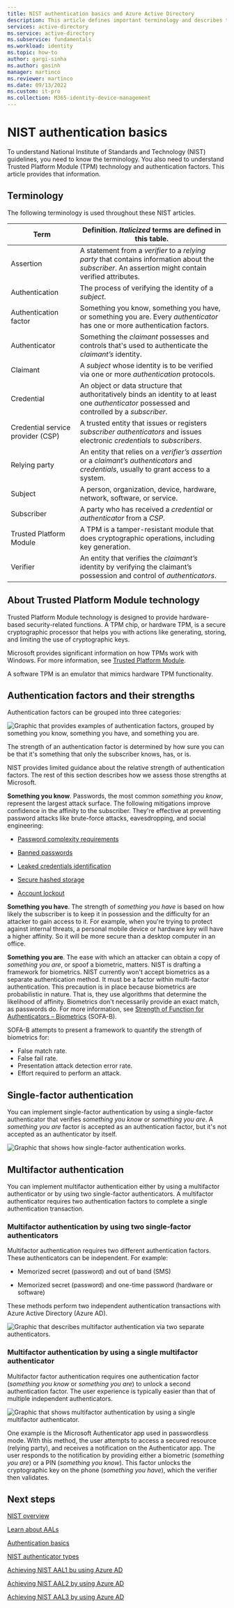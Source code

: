 ```yaml
---
title: NIST authentication basics and Azure Active Directory
description: This article defines important terminology and describes trusted platform modules and authentication factors for NIST.
services: active-directory 
ms.service: active-directory
ms.subservice: fundamentals
ms.workload: identity
ms.topic: how-to
author: gargi-sinha
ms.author: gasinh
manager: martinco
ms.reviewer: martinco
ms.date: 09/13/2022
ms.custom: it-pro
ms.collection: M365-identity-device-management
---
```


# NIST authentication basics 

To understand National Institute of Standards and Technology (NIST) guidelines, you need to know the terminology. You also need to understand Trusted Platform Module (TPM) technology and authentication factors. This article provides that information. 

## Terminology

The following terminology is used throughout these NIST articles.

|Term| Definition. *Italicized* terms are defined in this table.|
| - | - |
| Assertion| A statement from a *verifier* to a *relying party* that contains information about the *subscriber*. An assertion might contain verified attributes. |
|Authentication| The process of verifying the identity of a *subject*. |
| Authentication factor| Something you know, something you have, or something you are. Every *authenticator* has one or more authentication factors. |
| Authenticator| Something the *claimant* possesses and controls that's used to authenticate the *claimant’s* identity. |
| Claimant| A *subject* whose identity is to be verified via one or more *authentication* protocols. |
|Credential| An object or data structure that authoritatively binds an identity to at least one *authenticator* possessed and controlled by a *subscriber*. |
| Credential service provider (CSP)| A trusted entity that issues or registers *subscriber authenticators* and issues electronic *credentials* to *subscribers*. |
|Relying party| An entity that relies on a *verifier’s assertion* or a *claimant’s authenticators* and *credentials*, usually to grant access to a system. |
|  Subject| A person, organization, device, hardware, network, software, or service. |
| Subscriber| A party who has received a *credential* or *authenticator* from a *CSP*. |
|Trusted Platform Module  | A TPM is a tamper-resistant module that does cryptographic operations, including key generation. |
|  Verifier| An entity that verifies the *claimant’s* identity by verifying the claimant’s possession and control of *authenticators*. |


## About Trusted Platform Module technology

Trusted Platform Module technology is designed to provide hardware-based security-related functions. A TPM chip, or hardware TPM, is a secure cryptographic processor that helps you with actions like generating, storing, and limiting the use of cryptographic keys. 

Microsoft provides significant information on how TPMs work with Windows. For more information, see [Trusted Platform Module](/windows/security/information-protection/tpm/trusted-platform-module-top-node). 

A software TPM is an emulator that mimics hardware TPM functionality. 

 ## Authentication factors and their strengths

Authentication factors can be grouped into three categories:

![Graphic that provides examples of authentication factors, grouped by something you know, something you have, and something you are.](media/nist-authentication-basics/nist-authentication-basics-0.png)

The strength of an authentication factor is determined by how sure you can be that it's something that only the subscriber knows, has, or is.

NIST provides limited guidance about the relative strength of authentication factors. The rest of this section describes how we assess those strengths at Microsoft. 

**Something you know**. Passwords, the most common *something you know*, represent the largest attack surface. The following mitigations improve confidence in the affinity to the subscriber. They're effective at preventing password attacks like brute-force attacks, eavesdropping, and social engineering:

* [Password complexity requirements](https://www.microsoft.com/research/wp-content/uploads/2016/06/Microsoft_Password_Guidance-1.pdf)

* [Banned passwords](../authentication/tutorial-configure-custom-password-protection.md)

* [Leaked credentials identification](../identity-protection/overview-identity-protection.md)

* [Secure hashed storage](https://aka.ms/AADDataWhitepaper)

* [Account lockout](../authentication/howto-password-smart-lockout.md)

**Something you have**. The strength of *something you have* is based on how likely the subscriber is to keep it in possession and the difficulty for an attacker to gain access to it. For example, when you're trying to protect against internal threats, a personal mobile device or hardware key will have a higher affinity. So it will be more secure than a desktop computer in an office.

**Something you are**. The ease with which an attacker can obtain a copy of *something you are*, or spoof a biometric, matters. NIST is drafting a framework for biometrics. NIST currently won't accept biometrics as a separate authentication method. It must be a factor within multi-factor authentication. This precaution is in place because biometrics are probabilistic in nature. That is, they use algorithms that determine the likelihood of affinity. Biometrics don't necessarily provide an exact match, as passwords do. For more information, see [Strength of Function for Authenticators – Biometrics](https://pages.nist.gov/SOFA/SOFA.html) (SOFA-B). 

SOFA-B attempts to present a framework to quantify the strength of biometrics for:
- False match rate.
- False fail rate.
- Presentation attack detection error rate.
- Effort required to perform an attack. 

## ‎Single-factor authentication

You can implement single-factor authentication by using a single-factor authenticator that verifies *something you know* or *something you are*. A *something you are* factor is accepted as an authentication factor, but it's not accepted as an authenticator by itself. 

![Graphic that shows how single-factor authentication works.](media/nist-authentication-basics/nist-authentication-basics-1.png)

## Multifactor authentication

You can implement multifactor authentication either by using a multifactor authenticator or by using two single-factor authenticators. A multifactor authenticator requires two authentication factors to complete a single authentication transaction.

### Multifactor authentication by using two single-factor authenticators

Multifactor authentication requires two different authentication factors. These authenticators can be independent. For example: 

* Memorized secret (password) and out of band (SMS)

* Memorized secret (password) and one-time password (hardware or software)

These methods perform two independent authentication transactions with Azure Active Directory (Azure AD).

![Graphic that describes multifactor authentication via two separate authenticators.](media/nist-authentication-basics/nist-authentication-basics-2.png)


### Multifactor authentication by using a single multifactor authenticator

Multifactor factor authentication requires one authentication factor (*something you know* or *something you are*) to unlock a second authentication factor. The user experience is typically easier than that of multiple independent authenticators.

![Graphic that shows multifactor authentication by using a single multifactor authenticator.](media/nist-authentication-basics/nist-authentication-basics-3a.png)

One example is the Microsoft Authenticator app used in passwordless mode. With this method, the user attempts to access a secured resource (relying party), and receives a notification on the Authenticator app. The user responds to the notification by providing either a biometric (*something you are*) or a PIN (*something you know*). This factor unlocks the cryptographic key on the phone (*something you have*), which the verifier then validates.

## Next steps 

[NIST overview](nist-overview.md)

[Learn about AALs](nist-about-authenticator-assurance-levels.md)

[Authentication basics](nist-authentication-basics.md)

[NIST authenticator types](nist-authenticator-types.md)

[Achieving NIST AAL1 bu using Azure AD](nist-authenticator-assurance-level-1.md)

[Achieving NIST AAL2 by using Azure AD](nist-authenticator-assurance-level-2.md)

[Achieving NIST AAL3 by using Azure AD](nist-authenticator-assurance-level-3.md)
